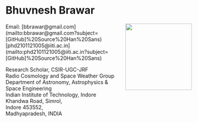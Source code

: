 # Bhuvnesh Brawar
<img align="right" width="180" height="180" src="https://user-images.githubusercontent.com/90771976/192949365-df66d0c8-1cf4-4a6a-bfbf-1f9d0fc748dd.png">
Email:  [bbrawar@gmail.com](mailto:bbrawar@gmail.com?subject=[GitHub]%20Source%20Han%20Sans) <br />
</tab> [phd2101121005@iiti.ac.in](mailto:phd2101121005@iiti.ac.in?subject=[GitHub]%20Source%20Han%20Sans)


Research Scholar, CSIR-UGC-JRF <br />
Radio Cosmology and Space Weather Group <br /> 
Department of Astronomy, Astrophysics & Space Engineering <br />
Indian Institute of Technology, Indore <br />
Khandwa Road, Simrol, <br />
Indore 453552, <br />
Madhyapradesh, INDIA <br />

